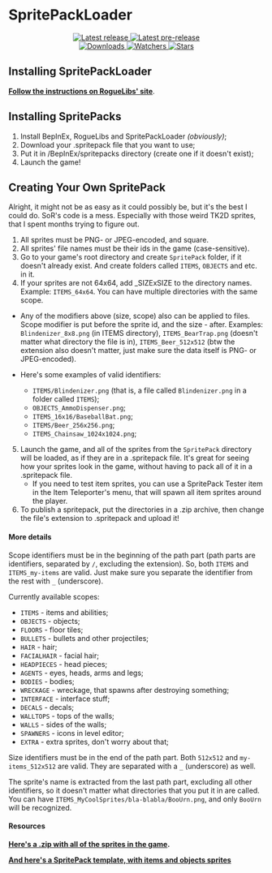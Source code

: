 # SpritePackLoader

<div align="center">
  <p>
    <a href="https://github.com/Abbysssal/SpritePackLoader/releases/latest">
      <img src="https://img.shields.io/github/v/release/Abbysssal/SpritePackLoader?label=Latest%20release&style=for-the-badge&logo=github" alt="Latest release"/>
    </a>
    <a href="https://github.com/Abbysssal/SpritePackLoader/releases">
      <img src="https://img.shields.io/github/v/release/Abbysssal/SpritePackLoader?include_prereleases&label=Latest%20pre-release&style=for-the-badge&logo=github" alt="Latest pre-release"/>
    </a>
    <br/>
    <a href="https://github.com/Abbysssal/SpritePackLoader/releases">
      <img src="https://img.shields.io/github/downloads/Abbysssal/SpritePackLoader/total?label=Downloads&style=for-the-badge" alt="Downloads"/>
    </a>
    <a href="https://github.com/Abbysssal/SpritePackLoader/subscription">
      <img src="https://img.shields.io/github/watchers/Abbysssal/SpritePackLoader?color=green&label=Watchers&style=for-the-badge" alt="Watchers"/>
    </a>
    <a href="https://github.com/Abbysssal/SpritePackLoader/stargazers">
      <img src="https://img.shields.io/github/stars/Abbysssal/SpritePackLoader?color=green&label=Stars&style=for-the-badge" alt="Stars"/>
    </a>
  </p>
</div>

## Installing SpritePackLoader

**[Follow the instructions on RogueLibs' site](https://abbysssal.github.io/RogueLibs/docs/user/installation)**.

## Installing SpritePacks

1. Install BepInEx, RogueLibs and SpritePackLoader *(obviously)*;
2. Download your .spritepack file that you want to use;
3. Put it in /BepInEx/spritepacks directory (create one if it doesn't exist);
4. Launch the game!

## Creating Your Own SpritePack

Alright, it might not be as easy as it could possibly be, but it's the best I could do. SoR's code is a mess. Especially with those weird TK2D sprites, that I spent months trying to figure out.
1. All sprites must be PNG- or JPEG-encoded, and square.
2. All sprites' file names must be their ids in the game (case-sensitive).
3. Go to your game's root directory and create `SpritePack` folder, if it doesn't already exist. And create folders called `ITEMS`, `OBJECTS` and etc. in it.
4. If your sprites are not 64x64, add _SIZExSIZE to the directory names. Example: `ITEMS_64x64`. You can have multiple directories with the same scope.

- Any of the modifiers above (size, scope) also can be applied to files. Scope modifier is put before the sprite id, and the size - after. Examples: `Blindenizer_8x8.png` (in ITEMS directory), `ITEMS_BearTrap.png` (doesn't matter what directory the file is in), `ITEMS_Beer_512x512` (btw the extension also doesn't matter, just make sure the data itself is PNG- or JPEG-encoded).

- Here's some examples of valid identifiers:
  - `ITEMS/Blindenizer.png` (that is, a file called `Blindenizer.png` in a folder called `ITEMS`);
  - `OBJECTS_AmmoDispenser.png`;
  - `ITEMS_16x16/BaseballBat.png`;
  - `ITEMS/Beer_256x256.png`;
  - `ITEMS_Chainsaw_1024x1024.png`;

5. Launch the game, and all of the sprites from the `SpritePack` directory will be loaded, as if they are in a .spritepack file. It's great for seeing how your sprites look in the game, without having to pack all of it in a .spritepack file.
   - If you need to test item sprites, you can use a SpritePack Tester item in the Item Teleporter's menu, that will spawn all item sprites around the player.
6. To publish a spritepack, put the directories in a .zip archive, then change the file's extension to .spritepack and upload it!

#### More details

Scope identifiers must be in the beginning of the path part (path parts are identifiers, separated by `/`, excluding the extension). So, both `ITEMS` and `ITEMS_my-items` are valid. Just make sure you separate the identifier from the rest with `_` (underscore).

Currently available scopes:
- `ITEMS` - items and abilities;
- `OBJECTS` - objects;
- `FLOORS` - floor tiles;
- `BULLETS` - bullets and other projectiles;
- `HAIR` - hair;
- `FACIALHAIR` - facial hair;
- `HEADPIECES` - head pieces;
- `AGENTS` - eyes, heads, arms and legs;
- `BODIES` - bodies;
- `WRECKAGE` - wreckage, that spawns after destroying something;
- `INTERFACE` - interface stuff;
- `DECALS` - decals;
- `WALLTOPS` - tops of the walls;
- `WALLS` - sides of the walls;
- `SPAWNERS` - icons in level editor;
- `EXTRA` - extra sprites, don't worry about that;

Size identifiers must be in the end of the path part. Both `512x512` and `my-items_512x512` are valid. They are separated with a `_` (underscore) as well.

The sprite's name is extracted from the last path part, excluding all other identifiers, so it doesn't matter what directories that you put it in are called. You can have `ITEMS_MyCoolSprites/bla-blabla/BooUrn.png`, and only `BooUrn` will be recognized.

#### Resources

**[Here's a .zip with all of the sprites in the game](https://cdn.discordapp.com/attachments/433748059172896769/934322414932869140/tk2d.zip).**

**[And here's a SpritePack template, with items and objects sprites](https://github.com/Abbysssal/SpritePackLoader/releases/download/v1.0.1/SpritePackTemplate.zip)**
